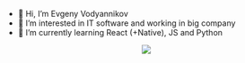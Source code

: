 - 👋 Hi, I’m Evgeny Vodyannikov
- 👀 I’m interested in IT software and working in big company
- 🌱 I’m currently learning React (+Native), JS and Python

<p align="center">
  <img src="https://github-readme-stats.vercel.app/api?username=evgenyvodyannikov&show_icons=true&count_private=true&theme=cobalt"/> 
</p>

